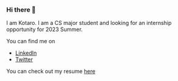 ### Hi there 👋

I am Kotaro. I am a CS major student and looking for an internship opportunity for 2023 Summer.

You can find me on
- [LinkedIn](https://www.linkedin.com/in/kotarosuto/)
- [Twitter](https://twitter.com/Kotarong1)

You can check out my resume [here](https://github.com/KS1019/KS1019/blob/Resume_KotaroSuto_2022.pdf)
